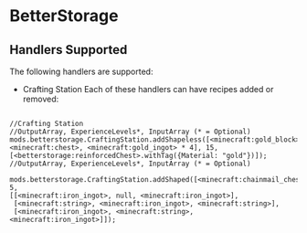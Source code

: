# BetterStorage
## Handlers Supported
The following handlers are supported:

* Crafting Station
Each of these handlers can have recipes added or removed:
```zenscript

//Crafting Station
//OutputArray, ExperienceLevels*, InputArray (* = Optional)
mods.betterstorage.CraftingStation.addShapeless([<minecraft:gold_block>, <minecraft:chest>, <minecraft:gold_ingot> * 4], 15, 
[<betterstorage:reinforcedChest>.withTag({Material: "gold"})]);
//OutputArray, ExperienceLevels*, InputArray (* = Optional)

mods.betterstorage.CraftingStation.addShaped([<minecraft:chainmail_chestplate>], 5,
[[<minecraft:iron_ingot>, null, <minecraft:iron_ingot>],
 [<minecraft:string>, <minecraft:iron_ingot>, <minecraft:string>],
 [<minecraft:iron_ingot>, <minecraft:string>, <minecraft:iron_ingot>]]);
 ```